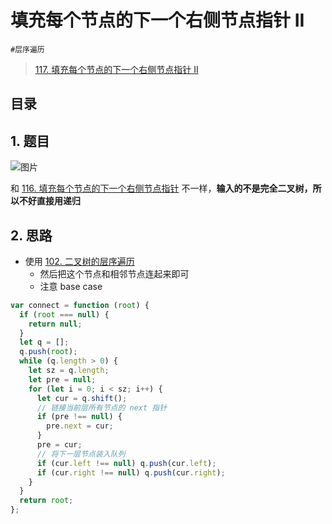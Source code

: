 
# 填充每个节点的下一个右侧节点指针 II

`#层序遍历`

>  [117. 填充每个节点的下一个右侧节点指针 II](https://leetcode.cn/problems/populating-next-right-pointers-in-each-node-ii/)


## 目录
<!-- toc -->
 ## 1. 题目 

![图片](https://832-1310531898.cos.ap-beijing.myqcloud.com/999.%20Obsidian@832/files/20250113-3.png)


和 [116. 填充每个节点的下一个右侧节点指针](/post/Zrusq8ht.html) 不一样，**输入的不是完全二叉树，所以不好直接用递归**

## 2. 思路

- 使用 [102. 二叉树的层序遍历](/post/g8ldiaSO.html) 
	- 然后把这个节点和相邻节点连起来即可
	- 注意 base case


```javascript hl:12,16
var connect = function (root) {
  if (root === null) {
    return null;
  }
  let q = [];
  q.push(root);
  while (q.length > 0) {
    let sz = q.length;
    let pre = null;
    for (let i = 0; i < sz; i++) {
      let cur = q.shift();
      // 链接当前层所有节点的 next 指针
      if (pre !== null) {
        pre.next = cur;
      }
      pre = cur;
      // 将下一层节点装入队列
      if (cur.left !== null) q.push(cur.left);
      if (cur.right !== null) q.push(cur.right);
    }
  }
  return root;
};

```



